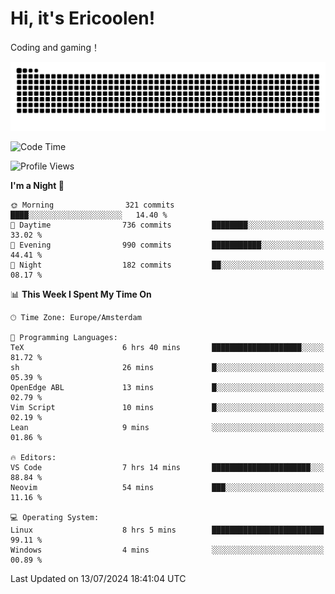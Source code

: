 # Hi, it's Ericoolen!
Coding and gaming！

<picture>
  <source media="(prefers-color-scheme: dark)" srcset="https://raw.githubusercontent.com/Eric-Song-Nop/Eric-Song-Nop/output/github-contribution-grid-snake-dark.svg">
  <source media="(prefers-color-scheme: light)" srcset="https://raw.githubusercontent.com/Eric-Song-Nop/Eric-Song-Nop/output/github-contribution-grid-snake.svg">
  <img alt="github contribution grid snake animation" src="https://raw.githubusercontent.com/Eric-Song-Nop/Eric-Song-Nop/output/github-contribution-grid-snake.svg">
</picture>

<!--START_SECTION:waka-->
![Code Time](http://img.shields.io/badge/Code%20Time-1%2C406%20hrs%2011%20mins-blue)

![Profile Views](http://img.shields.io/badge/Profile%20Views-0-blue)

**I'm a Night 🦉** 

```text
🌞 Morning                321 commits         ████░░░░░░░░░░░░░░░░░░░░░   14.40 % 
🌆 Daytime                736 commits         ████████░░░░░░░░░░░░░░░░░   33.02 % 
🌃 Evening                990 commits         ███████████░░░░░░░░░░░░░░   44.41 % 
🌙 Night                  182 commits         ██░░░░░░░░░░░░░░░░░░░░░░░   08.17 % 
```


📊 **This Week I Spent My Time On** 

```text
🕑︎ Time Zone: Europe/Amsterdam

💬 Programming Languages: 
TeX                      6 hrs 40 mins       ████████████████████░░░░░   81.72 % 
sh                       26 mins             █░░░░░░░░░░░░░░░░░░░░░░░░   05.39 % 
OpenEdge ABL             13 mins             █░░░░░░░░░░░░░░░░░░░░░░░░   02.79 % 
Vim Script               10 mins             █░░░░░░░░░░░░░░░░░░░░░░░░   02.19 % 
Lean                     9 mins              ░░░░░░░░░░░░░░░░░░░░░░░░░   01.86 % 

🔥 Editors: 
VS Code                  7 hrs 14 mins       ██████████████████████░░░   88.84 % 
Neovim                   54 mins             ███░░░░░░░░░░░░░░░░░░░░░░   11.16 % 

💻 Operating System: 
Linux                    8 hrs 5 mins        █████████████████████████   99.11 % 
Windows                  4 mins              ░░░░░░░░░░░░░░░░░░░░░░░░░   00.89 % 
```


 Last Updated on 13/07/2024 18:41:04 UTC
<!--END_SECTION:waka-->
